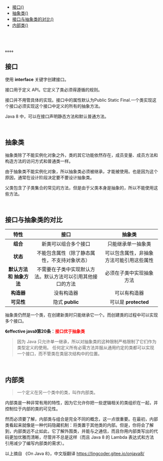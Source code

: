 - [接口()](#t1)
- [抽象类()](#t2)
- [接口与抽象类的对比()](#t12)
- [内部类()](#t3)

<br><br>

**。。。。**

##  <span id="t1">接口</span>

使用 **interface** 关键字创建接口。 

接口用于定义 API。它定义了类必须得遵循的规则。

接口并不用管具体的实现。接口中的属性默认为Public Static Final.一个类实现这个接口必须实现这个接口中定义的所有的抽象方法。 

 Java 8 中，可以在接口声明静态方法和默认普通方法。

<br>



##  <span id="t2">抽象类</span>

抽象类除了不能实例化对象之外，类的其它功能依然存在，成员变量、成员方法和构造方法的访问方式和普通类一样。

由于抽象类不能实例化对象，所以抽象类必须被继承，才能被使用。也是因为这个原因，通常在设计阶段决定要不要设计抽象类。

父类包含了子类集合的常见的方法，但是由于父类本身是抽象的，所以不能使用这些方法。

<br>



## <span id="t12">接口与抽象类的对比</span>

|           特性           |                            接口                            |                  抽象类                  |
| :----------------------: | :--------------------------------------------------------: | :--------------------------------------: |
|         **组合**         |                    新类可以组合多个接口                    |            只能继承单一抽象类            |
|         **状态**         |        不能包含属性（除了静态属性，不支持对象状态）        | 可以包含属性，非抽象方法可能引用这些属性 |
| **默认方法 和 抽象方法** | 不需要在子类中实现默认方法。默认方法可以引用其他接口的方法 |         必须在子类中实现抽象方法         |
|        **构造器**        |                         没有构造器                         |               可以有构造器               |
|        **可见性**        |                      隐式 **public**                       |           可以是 **protected**           |

抽象类仍然是一个类，在创建新类时只能继承它一个。而创建类的过程中可以实现多个接口。 

**《effective java》第20条**：**<span style="color:red">接口优于抽象类</span>**

> 因为 Java 只允许单一继承，所以对抽象类的这种限制严格限制了它们作为类型定义的使用。 任何定义所有必需方法并服从通用约定的类都可以实现一个接口，而不管类在类层次结构中的位置。 

<br>



##  <span id="t3">内部类</span>

> 一个定义在另一个类中的类，叫作内部类。 

内部类是一种非常有用的特性，因为它允许你把一些逻辑相关的类组织在一起，并控制位于内部的类的可见性。

然而必须要了解，内部类与组合是完全不同的概念，这一点很重要。在最初，内部类看起来就像是一种代码隐藏机制：将类置于其他类的内部。但是，你将会了解到，内部类远不止如此，它了解外围类，并能与之通信，而且你用内部类写出的代码更加优雅而清晰，尽管并不总是这样（而且 Java 8 的 Lambda 表达式和方法引用减少了编写内部类的需求）。

以上摘自 《On Java 8》，中文版翻译 <a href="https://lingcoder.gitee.io/onjava8/  " target="_blank_"><https://lingcoder.gitee.io/onjava8/> </a>

